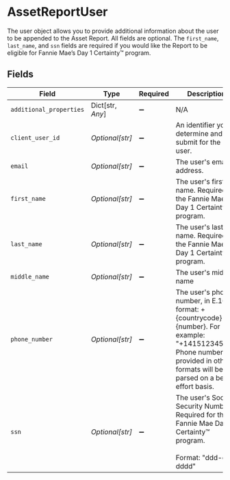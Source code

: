 # AssetReportUser

The user object allows you to provide additional information about the user to be appended to the Asset Report. All fields are optional. The `first_name`, `last_name`, and `ssn` fields are required if you would like the Report to be eligible for Fannie Mae’s Day 1 Certainty™ program.


## Fields

| Field                                                                                                                                                                         | Type                                                                                                                                                                          | Required                                                                                                                                                                      | Description                                                                                                                                                                   |
| ----------------------------------------------------------------------------------------------------------------------------------------------------------------------------- | ----------------------------------------------------------------------------------------------------------------------------------------------------------------------------- | ----------------------------------------------------------------------------------------------------------------------------------------------------------------------------- | ----------------------------------------------------------------------------------------------------------------------------------------------------------------------------- |
| `additional_properties`                                                                                                                                                       | Dict[str, *Any*]                                                                                                                                                              | :heavy_minus_sign:                                                                                                                                                            | N/A                                                                                                                                                                           |
| `client_user_id`                                                                                                                                                              | *Optional[str]*                                                                                                                                                               | :heavy_minus_sign:                                                                                                                                                            | An identifier you determine and submit for the user.                                                                                                                          |
| `email`                                                                                                                                                                       | *Optional[str]*                                                                                                                                                               | :heavy_minus_sign:                                                                                                                                                            | The user's email address.                                                                                                                                                     |
| `first_name`                                                                                                                                                                  | *Optional[str]*                                                                                                                                                               | :heavy_minus_sign:                                                                                                                                                            | The user's first name. Required for the Fannie Mae Day 1 Certainty™ program.                                                                                                  |
| `last_name`                                                                                                                                                                   | *Optional[str]*                                                                                                                                                               | :heavy_minus_sign:                                                                                                                                                            | The user's last name.  Required for the Fannie Mae Day 1 Certainty™ program.                                                                                                  |
| `middle_name`                                                                                                                                                                 | *Optional[str]*                                                                                                                                                               | :heavy_minus_sign:                                                                                                                                                            | The user's middle name                                                                                                                                                        |
| `phone_number`                                                                                                                                                                | *Optional[str]*                                                                                                                                                               | :heavy_minus_sign:                                                                                                                                                            | The user's phone number, in E.164 format: +{countrycode}{number}. For example: "+14151234567". Phone numbers provided in other formats will be parsed on a best-effort basis. |
| `ssn`                                                                                                                                                                         | *Optional[str]*                                                                                                                                                               | :heavy_minus_sign:                                                                                                                                                            | The user's Social Security Number. Required for the Fannie Mae Day 1 Certainty™ program.<br/><br/>Format: "ddd-dd-dddd"                                                       |